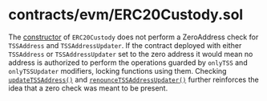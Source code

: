 # contracts/evm/ERC20Custody.sol

The [constructor](https://github.com/code-423n4/2023-11-zetachain/blob/main/repos/protocol-contracts/contracts/evm/ERC20Custody.sol#L68) of `ERC20Custody` does not perform a ZeroAddress check for `TSSAddress` and `TSSAddressUpdater`. If the contract deployed with either `TSSAddress` or `TSSAddressUpdater` set to the zero address it would mean no address is authorized to perform the operations guarded by `onlyTSS` and `onlyTSSUpdater` modifiers, locking functions using them. Checking [`updateTSSAddress()`](https://github.com/code-423n4/2023-11-zetachain/blob/main/repos/protocol-contracts/contracts/evm/ERC20Custody.sol#L80) and [`renounceTSSAddressUpdater()`](https://github.com/code-423n4/2023-11-zetachain/blob/main/repos/protocol-contracts/contracts/evm/ERC20Custody.sol#L107) further reinforces the idea that a zero check was meant to be present.